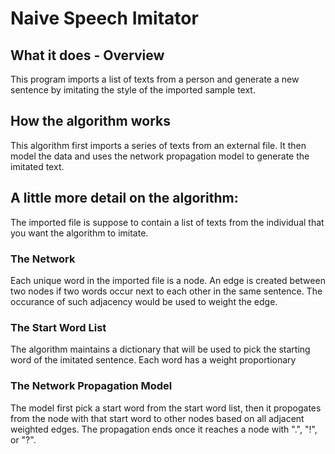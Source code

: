 # Naive Speech Imitator

## What it does - Overview

This program imports a list of texts from a person and generate a new sentence by imitating the style of the imported sample text. 

## How the algorithm works

This algorithm first imports a series of texts from an external file. It then model the data and uses the network propagation model to generate the imitated text. 


## A little more detail on the algorithm: 

The imported file is suppose to contain a list of texts from the individual that you want the algorithm to imitate. 

### The Network
Each unique word in the imported file is a node. An edge is created between two nodes if two words occur next to each other in the same sentence. 
The occurance of such adjacency would be used to weight the edge. 

### The Start Word List
The algorithm maintains a dictionary that will be used to pick the starting word of the imitated sentence. Each word has a weight proportionary

### The Network Propagation Model
The model first pick a start word from the start word list, then it propogates from the node with that start word to other nodes based on all adjacent weighted edges. The propagation ends once it reaches a node with ".", "!", or "?". 
